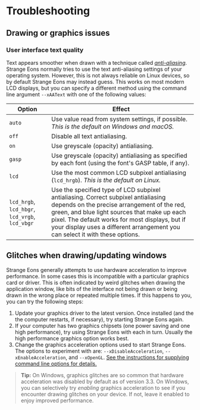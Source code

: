# Troubleshooting

## Drawing or graphics issues

### User interface text quality

Text appears smoother when drawn with a technique called [*anti-aliasing*](https://en.wikipedia.org/wiki/Spatial_anti-aliasing). Strange Eons normally tries to use the text anti-aliasing settings of your operating system. However, this is not always reliable on Linux devices, so by default Strange Eons may instead guess. This works on most modern LCD displays, but you can specify a different method using the command line argument `--xAAText` with one of the following values:

| Option                                         | Effect                                                       |
| ---------------------------------------------- | ------------------------------------------------------------ |
| `auto`                                         | Use value read from system settings, if possible. *This is the default on Windows and macOS.* |
| `off`                                          | Disable all text antialiasing.                               |
| `on`                                           | Use greyscale (opacity) antialiasing.                        |
| `gasp`                                         | Use greyscale (opacity) antialiasing as specified by each font (using the font's GASP table, if any). |
| `lcd`                                          | Use the most common LCD subpixel antialiasing (`lcd_hrgb`). *This is the default on Linux.* |
| `lcd_hrgb`, `lcd_hbgr`, `lcd_vrgb`, `lcd_vbgr` | Use the specified type of LCD subpixel antialiasing. Correct subpixel antialiasing depends on the precise arrangement of the red, green, and blue light sources that make up each pixel. The default works for most displays, but if your display uses a different arrangement you can select it with these options. |

## Glitches when drawing/updating windows

Strange Eons generally attempts to use hardware acceleration to improve performance. In some cases this is incompatible with a particular graphics card or driver. This is often indicated by weird glitches when drawing the application window, like bits of the interface not being drawn or being drawn in the wrong place or repeated multiple times. If this happens to you, you can try the following steps:

1. Update your graphics driver to the latest version. Once installed (and the the computer restarts, if necessary), try starting Strange Eons again.
2. If your computer has two graphics chipsets (one power saving and one high performance), try using Strange Eons with each in turn. Usually the high performance graphics option works best.
3. Change the graphics acceleration options used to start Strange Eons. The options to experiment with are: `--xDisableAcceleration`, `--xEnableAcceleration`, and `--xOpenGL`. [See the instructions for supplying command line options for details.](um-install-command-line-options.md)

> **Tip:** On Windows, graphics glitches are so common that hardware acceleration was disabled by default as of version 3.3. On Windows, you can selectively try *enabling* graphics acceleration to see if you encounter drawing glitches on your device. If not, leave it enabled to enjoy improved performance.